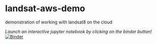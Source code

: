 # landsat-aws-demo
demonstration of working with landsat8 on the cloud

*Launch an interactive jupyter notebook by clicking on the binder button!*
[![Binder](https://mybinder.org/badge.svg)](https://mybinder.org/v2/gh/scottyhq/landsat-aws-demo/v1.0?urlpath=lab)
